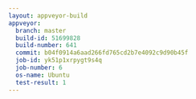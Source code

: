 ```yaml
---
layout: appveyor-build
appveyor:
  branch: master
  build-id: 51699828
  build-number: 641
  commit: b04f0914a6aad266fd765cd2b7e4092c9d90b45f
  job-id: yk51p1xrpygt9s4q
  job-number: 6
  os-name: Ubuntu
  test-result: 1
---
```

